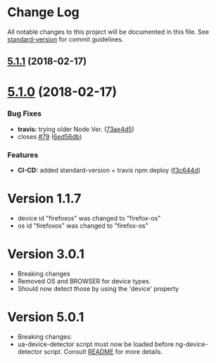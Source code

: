 # Change Log

All notable changes to this project will be documented in this file. See [standard-version](https://github.com/conventional-changelog/standard-version) for commit guidelines.

<a name="5.1.1"></a>
## [5.1.1](https://github.com/srfrnk/ng-device-detector/compare/v5.1.0...v5.1.1) (2018-02-17)



<a name="5.1.0"></a>
# [5.1.0](https://github.com/srfrnk/ng-device-detector/compare/v5.0.2...v5.1.0) (2018-02-17)


### Bug Fixes

* **travis:** trying older Node Ver. ([73ae4d5](https://github.com/srfrnk/ng-device-detector/commit/73ae4d5))
* closes [#79](https://github.com/srfrnk/ng-device-detector/issues/79) ([6ed56db](https://github.com/srfrnk/ng-device-detector/commit/6ed56db))


### Features

* **CI-CD:** added standard-version + travis npm deploy ([f3c644d](https://github.com/srfrnk/ng-device-detector/commit/f3c644d))

# Version 1.1.7
* device id "firefoxos" was changed to "firefox-os"
* os id "firefoxos" was changed to "firefox-os"

# Version 3.0.1
* Breaking changes
* Removed OS and BROWSER for device types.
* Should now detect those by using the 'device' property

# Version 5.0.1
* Breaking changes:
* ua-device-detector script must now be loaded before ng-device-detector script. Consult [README](readme.md) for more details.
